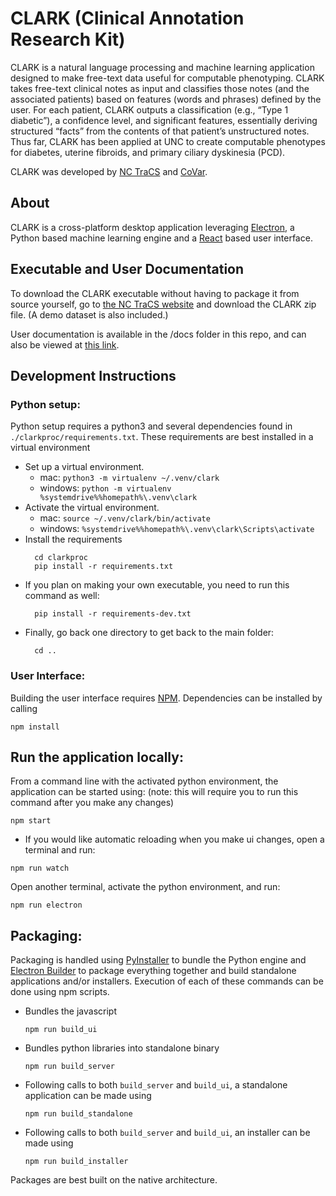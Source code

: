 # CLARK (Clinical Annotation Research Kit)

CLARK is a natural language processing and machine learning application designed to make free-text data useful for computable phenotyping. CLARK takes free-text clinical notes as input and classifies those notes (and the associated patients) based on features (words and phrases) defined by the user. For each patient, CLARK outputs a classification (e.g., “Type 1 diabetic”), a confidence level, and significant features, essentially deriving structured “facts” from the contents of that patient’s unstructured notes. Thus far, CLARK has been applied at UNC to create computable phenotypes for diabetes, uterine fibroids, and primary ciliary dyskinesia (PCD).

CLARK was developed by [NC TraCS](https://tracs.unc.edu) and [CoVar](https://covar.com).

## About
CLARK is a cross-platform desktop application leveraging [Electron](https://electronjs.org), a Python based machine learning engine and a [React](http://Reactjs.org) based user interface.

## Executable and User Documentation
To download the CLARK executable without having to package it from source yourself, go to [the NC TraCS website](https://tracs.unc.edu/index.php/tracs-resources/sharehub/category/2-informatics) and download the CLARK zip file. (A demo dataset is also included.)

User documentation is available in the /docs folder in this repo, and can also be viewed at [this link](https://htmlpreview.github.io/?https://raw.githubusercontent.com/NCTraCSIDSci/clark/master/docs/clark-documentation.html).

## Development Instructions

### Python setup:
Python setup requires a python3 and several dependencies found in `./clarkproc/requirements.txt`. These requirements are best installed in a virtual environment
- Set up a virtual environment.
   - mac: `python3 -m virtualenv ~/.venv/clark`
   - windows: `python -m virtualenv %systemdrive%%homepath%\.venv\clark`
- Activate the virtual environment.
   - mac: `source ~/.venv/clark/bin/activate`
   - windows: `%systemdrive%%homepath%\.venv\clark\Scripts\activate`
- Install the requirements
  ```
    cd clarkproc
    pip install -r requirements.txt
  ```
- If you plan on making your own executable, you need to run this command as well:
  ```
    pip install -r requirements-dev.txt
  ```
- Finally, go back one directory to get back to the main folder:
  ```
    cd ..
  ```

### User Interface:
Building the user interface requires [NPM](https://www.npmjs.com). Dependencies can be installed by calling
```
npm install
```

## Run the application locally:
From a command line with the activated python environment, the application can be started using:
(note: this will require you to run this command after you make any changes)
```
npm start
```
- If you would like automatic reloading when you make ui changes, open a terminal and run:
```
npm run watch
```
Open another terminal, activate the python environment, and run:
```
npm run electron
```

## Packaging:
Packaging is handled using [PyInstaller](http://www.pyinstaller.org) to bundle the Python engine and [Electron Builder](http://electron.build) to package everything together and build standalone applications and/or installers. Execution of each of these commands can be done using npm scripts.

- Bundles the javascript
  ```
  npm run build_ui
  ```
- Bundles python libraries into standalone binary
  ```
  npm run build_server
  ```
- Following calls to both `build_server` and `build_ui`, a standalone application can be made using
  ```
  npm run build_standalone
  ```
- Following calls to both `build_server` and `build_ui`, an installer can be made using
  ```
  npm run build_installer
  ```

Packages are best built on the native architecture.